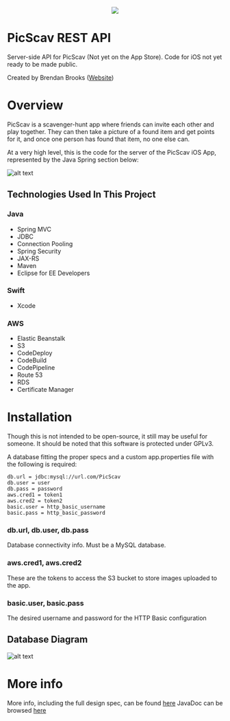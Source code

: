 <p align="center">
  <img src="http://www.brendanbrooks.net/wp-content/uploads/2019/03/picscav-logo-main-400.png">
</p>

# PicScav REST API
Server-side API for PicScav (Not yet on the App Store). Code for iOS not yet ready to be made public.

Created by Brendan Brooks ([Website](http://www.brendanbrooks.net/))

# Overview
PicScav is a scavenger-hunt app where friends can invite each other and play together. They can then take a picture of a found item and get points for it, and once one person has found that item, no one else can.

At a very high level, this is the code for the server of the PicScav iOS App, represented by the Java Spring section below:

![alt text](http://www.brendanbrooks.net/wp-content/uploads/2019/03/LogicalSolution.png "Architecture")

## Technologies Used In This Project
### Java
* Spring MVC
* JDBC
* Connection Pooling
* Spring Security
* JAX-RS
* Maven
* Eclipse for EE Developers
### Swift
* Xcode
### AWS
* Elastic Beanstalk
* S3
* CodeDeploy
* CodeBuild
* CodePipeline
* Route 53
* RDS
* Certificate Manager

# Installation
Though this is not intended to be open-source, it still may be useful for someone. It should be noted that this software is protected under GPLv3. 

A database fitting the proper specs and a custom app.properties file with the following is required:
```
db.url = jdbc:mysql://url.com/PicScav
db.user = user
db.pass = password
aws.cred1 = token1
aws.cred2 = token2
basic.user = http_basic_username
basic.pass = http_basic_password
```
### db.url, db.user, db.pass
Database connectivity info. Must be a MySQL database.

### aws.cred1, aws.cred2
These are the tokens to access the S3 bucket to store images uploaded to the app.

### basic.user, basic.pass
The desired username and password for the HTTP Basic configuration

## Database Diagram
![alt text](http://www.brendanbrooks.net/wp-content/uploads/2019/03/ER-Diagram.png "Database")

# More info
More info, including the full design spec, can be found [here](http://www.brendanbrooks.net/picscav/)
JavaDoc can be browsed [here](http://www.brendanbrooks.net/PicScavJavaDoc/)
